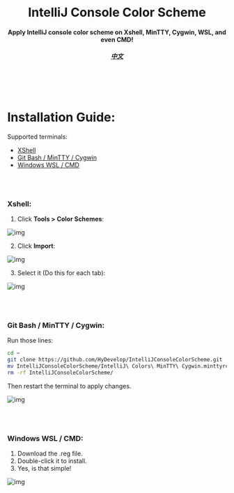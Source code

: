 <h1 align="center">
  <br>
  <br>
  IntelliJ Console Color Scheme
  <h4 align="center">
  Apply IntelliJ console color scheme on Xshell, MinTTY, Cygwin, WSL, and even CMD!
  </h4>
  <h5 align="center">
<a href="README.zh_cn.md">中文</a>
</h5>
  <br>
  <br>
  <br>
</h1>

# Installation Guide:

Supported terminals: 

* [XShell](#xshell)
* [Git Bash / MinTTY / Cygwin](#mintty)
* [Windows WSL / CMD](#cmd)

<br>
<br>
<a name="xshell"></a>

### Xshell:

1. Click **Tools > Color Schemes**:

![img](https://i.imgur.com/1hRzY6B.png)

2. Click **Import**:

![img](https://i.imgur.com/FgTsOAt.png)

3. Select it (Do this for each tab):

![img](https://i.imgur.com/3lCQOqf.png)

<br>
<br>
<a name="mintty"></a>

### Git Bash / MinTTY / Cygwin:

Run those lines:

```sh
cd ~
git clone https://github.com/HyDevelop/IntelliJConsoleColorScheme.git
mv IntelliJConsoleColorScheme/IntelliJ\ Colors\ MinTTY\ Cygwin.minttyrc .minttyrc
rm -rf IntelliJConsoleColorScheme/
```

Then restart the terminal to apply changes.

![img](https://i.imgur.com/GSR0nN7.png)

<br>
<br>
<a name="cmd"></a>

### Windows WSL / CMD:

1. Download the .reg file.
2. Double-click it to install.
3. Yes, is that simple!

![img](https://i.imgur.com/t7DvhSh.png)
